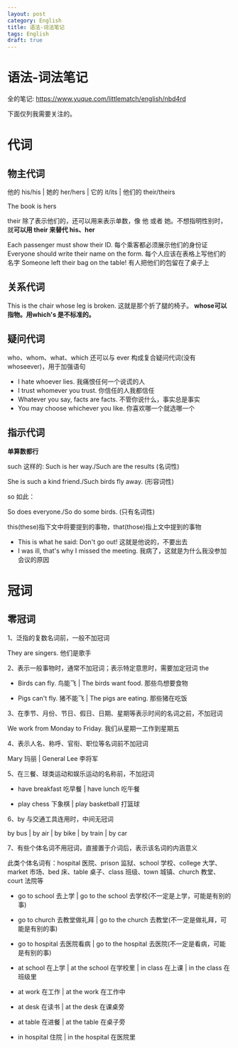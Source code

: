 ```yaml
---
layout: post
category: English
title: 语法-词法笔记
tags: English
draft: true
---
```


# 语法-词法笔记

全的笔记: https://www.yuque.com/littlematch/english/nbd4rd

下面仅列我需要关注的。

# 代词

## 物主代词

他的 his/his | 她的 her/hers | 它的 it/its | 他们的 their/theirs

The book is hers



their 除了表示他们的，还可以用来表示单数，像 他 或者 她。不想指明性别时，就**可以用 their 来替代 his、her**

Each passenger must show their ID. 每个乘客都必须展示他们的身份证
Everyone should write their name on the form. 每个人应该在表格上写他们的名字
Someone left their bag on the table! 有人把他们的包留在了桌子上



## 关系代词

This is the chair whose leg is broken. 这就是那个折了腿的椅子。 **whose可以指物。用which's 是不标准的。**



## 疑问代词

who、whom、what、which 还可以与 ever 构成复合疑问代词(没有 whoseever)，用于加强语句

- I hate whoever lies. 我痛恨任何一个说谎的人
- I trust whomever you trust. 你信任的人我都信任
- Whatever you say, facts are facts. 不管你说什么，事实总是事实
- You may choose whichever you like. 你喜欢哪一个就选哪一个



## 指示代词

 **单算数都行**

such 这样的:  Such is her way./Such are the results  (名词性)

She is such a kind friend./Such birds fly away.  (形容词性)

so 如此：

So does everyone./So do some birds. (只有名词性)

  

this(these)指下文中将要提到的事物，that(those)指上文中提到的事物

- This is what he said: Don't go out! 这就是他说的，不要出去
- I was ill, that's why I missed the meeting. 我病了，这就是为什么我没参加会议的原因

# 冠词

## 零冠词

1、泛指的复数名词前，一般不加冠词

They are singers. 他们是歌手

2、表示一般事物时，通常不加冠词；表示特定意思时，需要加定冠词 the

- Birds can fly. 鸟能飞 | The birds want food. 那些鸟想要食物

- Pigs can't fly. 猪不能飞 | The pigs are eating. 那些猪在吃饭


3、在季节、月份、节日、假日、日期、星期等表示时间的名词之前，不加冠词

We work from Monday to Friday. 我们从星期一工作到星期五

4、表示人名、称呼、官衔、职位等名词前不加冠词

Mary 玛丽 | General Lee 李将军

5、在三餐、球类运动和娱乐运动的名称前，不加冠词

- have breakfast 吃早餐 | have lunch 吃午餐

- play chess 下象棋 | play basketball 打篮球


6、by 与交通工具连用时，中间无冠词

by bus | by air | by bike | by train | by car

7、有些个体名词不用冠词，直接置于介词后，表示该名词的内涵意义

此类个体名词有：hospital 医院、prison 监狱、school 学校、college 大学、market 市场、bed 床、table 桌子、class 班级、town 城镇、church 教堂、court 法院等

- go to school 去上学 | go to the school 去学校(不一定是上学，可能是有别的事)

- go to church 去教堂做礼拜 | go to the church 去教堂(不一定是做礼拜，可能是有别的事)

- go to hospital 去医院看病 | go to the hospital 去医院(不一定是看病，可能是有别的事)

- at school 在上学 | at the school 在学校里 | in class 在上课 | in the class 在班级里

- at work 在工作 | at the work 在工作中

- at desk 在读书 | at the desk 在课桌旁

- at table 在进餐 | at the table 在桌子旁

- in hospital 住院 | in the hospital 在医院里